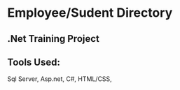 # Employee/Sudent Directory

## .Net Training Project


## Tools Used:
Sql Server, Asp.net, C#, HTML/CSS,
